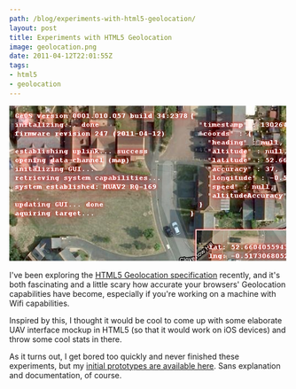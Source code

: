 ```yaml
---
path: /blog/experiments-with-html5-geolocation/
layout: post
title: Experiments with HTML5 Geolocation
image: geolocation.png
date: 2011-04-12T22:01:55Z
tags:
- html5
- geolocation
---
```


![](geolocation.png)

I've been exploring the [HTML5 Geolocation specification](http://www.w3.org/TR/geolocation-API/ "Open the W3C specification for Geolocation") recently, and it's both fascinating and a little scary how accurate your browsers' Geolocation capabilities have become, especially if you're working on a machine with Wifi capabilities.

Inspired by this, I thought it would be cool to come up with some elaborate UAV interface mockup in HTML5 (so that it would work on iOS devices) and throw some cool stats in there.

As it turns out, I get bored too quickly and never finished these experiments, but my [initial prototypes are available here](http://www.psyked.co.uk/geolocation/). Sans explanation and documentation, of course.